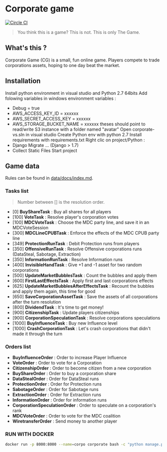 Corporate game
===============

[![Circle CI](https://circleci.com/gh/Neamar/corporate.svg?style=svg)](https://circleci.com/gh/Neamar/corporate)

> You think this is a game? This is not. This is only The Game.

## What's this ?
Corporate Game (CG) is a small, fun online game. Players compete to trade corporations assets, hoping to one day beat the market.

## Installation
Install python environment in visual studio and Python 2.7 64bits
Add folowing variables in windows environment variables :
- Debug = true
- AWS_ACCESS_KEY_ID = xxxxxx
- AWS_SECRET_ACCESS_KEY = xxxxxx
- AWS_STORAGE_BUCKET_NAME = xxxxxx
theses should point to read/write S3 instance with a folder named "avatar"
Open corporate-vs.sln in visual studio
Create Python env with python 2.7
Install requirements with requirements.txt
Right clic on project/Python :
- Django Migrate ... (Django > 1.7)
- Collect Static Files
Start project

## Game data
Rules can be found in [data/docs/index.md](data/docs/index.md).

### Tasks list
> Number between [] is the resolution order.

* [0] **BuyShareTask** : Buy all shares for all players
* [100] **VoteTask** : Resolve player's corporation votes
* [100] **MDCVoteTask** : Choose the MDC party line, and save it in an MDCVoteSession
* [300] **MDCLineCPUBTask** : Enforce the effects of the MDC CPUB party line
* [349] **ProtectionRunTask** : Debit Protection runs from players
* [350] **OffensiveRunTask** : Resolve Offensive corporations runs (DataSteal, Sabotage, Extraction)
* [350] **InformationRunTask** : Resolve Information runs
* [400] **InvisibleHandTask** : Give +1 and -1 asset for two random corporations
* [500] **UpdateMarketBubblesTask** : Count the bubbles and apply them
* [600] **FirstLastEffectsTask** : Apply first and last corporations effects
* [625] **UpdateMarketBubblesAfterEffectsTask** : Recount the bubbles and apply them again, this time for good
* [650] **SaveCorporationAssetTask** : Save the assets of all corporations after the turn resolution
* [800] **DividendTask** : It's time to get money!
* [900] **CitizenshipTask** : Update players citizenships
* [900] **CorporationSpeculationTask** : Resolve corporations speculations
* [1000] **BuyInfluenceTask** : Buy new Influence level
* [1000] **CrashCorporationTask** : Let's crash corporations that didn't made it through the turn

### Orders list
* **BuyInfluenceOrder** : Order to increase Player Influence
* **VoteOrder** : Order to vote for a Corporation
* **CitizenshipOrder** : Order to become citizen from a new corporation
* **BuyShareOrder** : Order to buy a corporation share
* **DataStealOrder** : Order for DataSteal runs
* **ProtectionOrder** : Order for Protection runs
* **SabotageOrder** : Order for Sabotage runs
* **ExtractionOrder** : Order for Extraction runs
* **InformationOrder** : Order for information runs
* **CorporationSpeculationOrder** : Order to speculate on a corporation's rank
* **MDCVoteOrder** : Order to vote for the MDC coalition
* **WiretransferOrder** : Send money to another player

### RUN WITH DOCKER
```bash
docker run -p 8000:8000 --name=corpo corporate bash -c "python manage.py collectstatic --noinput && python manage.py migrate && gunicorn corporate.wsgi -w $(( 2 * `cat /proc/cpuinfo | grep 'core id' | wc -l` + 1 )) -b 0.0.0.0:8000 --timeout 1200 --access-logfile '-' --error-logfile '-' --worker-tmp-dir /dev/shm --log-level INFO"
```
